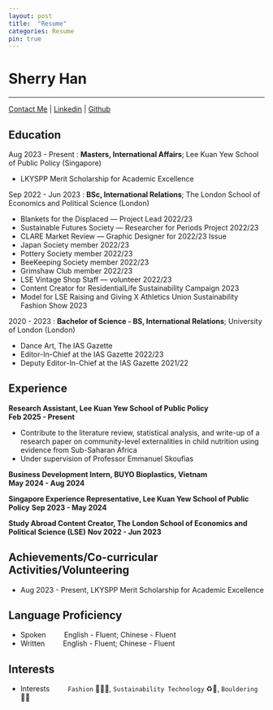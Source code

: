 ```yaml
---
layout: post
title:  "Resume"
categories: Resume
pin: true
---
```

Sherry Han
============
-------------------
[Contact Me](mailto:sherryhan@u.nus.edu) | [Linkedin](https://www.linkedin.com/in/sherryhan-/) | [Github](https://github.com/hansherry)

Education
---------
Aug 2023 - Present
:   **Masters, International Affairs**; Lee Kuan Yew School of Public Policy (Singapore)
* LKYSPP Merit Scholarship for Academic Excellence

Sep 2022 - Jun 2023
:   **BSc, International Relations**; The London School of Economics and Political Science (London)
* Blankets for the Displaced — Project Lead 2022/23
* Sustainable Futures Society — Researcher for Periods Project 2022/23
* CLARE Market Review — Graphic Designer for 2022/23 Issue
* Japan Society member 2022/23
* Pottery Society member 2022/23
* BeeKeeping Society member 2022/23
* Grimshaw Club member 2022/23
* LSE Vintage Shop Staff — volunteer 2022/23
* Content Creator for ResidentialLife Sustainability Campaign 2023
* Model for LSE Raising and Giving X Athletics Union Sustainability Fashion Show 2023

2020 - 2023
:   **Bachelor of Science - BS, International Relations**; University of London (London)
* Dance Art, The IAS Gazette
* Editor-In-Chief at the IAS Gazette 2022/23
* Deputy Editor-In-Chief at the IAS Gazette 2021/22


Experience
----------

**Research Assistant, Lee Kuan Yew School of Public Policy**\
**Feb 2025 - Present**
*  Contribute to the literature review, statistical analysis, and write-up of a research paper on community-level externalities in child nutrition using evidence from Sub-Saharan Africa
* Under supervision of Professor Emmanuel Skoufias

**Business Development Intern, BUYO Bioplastics, Vietnam**\
**May 2024 - Aug 2024**

**Singapore Experience Representative, Lee Kuan Yew School of Public Policy**
**Sep 2023 - May 2024**

**Study Abroad Content Creator, The London School of Economics and Political Science (LSE)**
**Nov 2022 - Jun 2023**


Achievements/Co-curricular Activities/Volunteering
--------------------------------------------------

- Aug 2023 - Present, LKYSPP Merit Scholarship for Academic Excellence


Language Proficiency
--------------------
- Spoken &emsp;&emsp; English - Fluent; Chinese - Fluent
- Written &emsp;&emsp; English - Fluent; Chinese - Fluent

Interests
---------
- Interests &emsp;&emsp; `Fashion` 💃🏻👢, `Sustainability Technology` ♻️🔋, `Bouldering` 🧗‍♂️